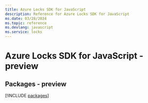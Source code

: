 ```yaml
---
title: Azure Locks SDK for JavaScript
description: Reference for Azure Locks SDK for JavaScript
ms.date: 03/28/2024
ms.topic: reference
ms.devlang: javascript
ms.service: locks
---
```

# Azure Locks SDK for JavaScript - preview
## Packages - preview
[!INCLUDE [packages](locks-index.md)]